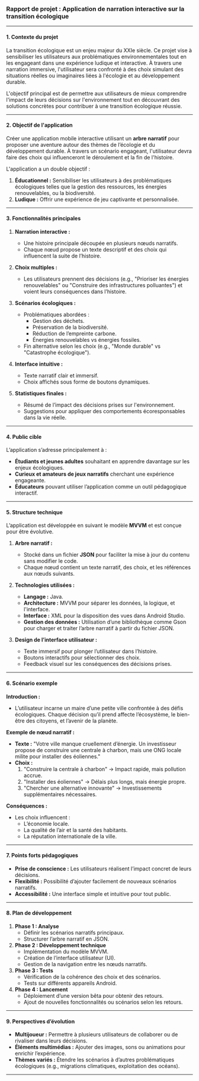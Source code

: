 ### **Rapport de projet : Application de narration interactive sur la transition écologique**

---

#### **1. Contexte du projet**
La transition écologique est un enjeu majeur du XXIe siècle. Ce projet vise à sensibiliser les utilisateurs aux problématiques environnementales tout en les engageant dans une expérience ludique et interactive. À travers une narration immersive, l'utilisateur sera confronté à des choix simulant des situations réelles ou imaginaires liées à l'écologie et au développement durable.

L'objectif principal est de permettre aux utilisateurs de mieux comprendre l'impact de leurs décisions sur l'environnement tout en découvrant des solutions concrètes pour contribuer à une transition écologique réussie.

---

#### **2. Objectif de l'application**
Créer une application mobile interactive utilisant un **arbre narratif** pour proposer une aventure autour des thèmes de l’écologie et du développement durable. À travers un scénario engageant, l'utilisateur devra faire des choix qui influenceront le déroulement et la fin de l'histoire.

L'application a un double objectif :
1. **Éducationnel :** Sensibiliser les utilisateurs à des problématiques écologiques telles que la gestion des ressources, les énergies renouvelables, ou la biodiversité.
2. **Ludique :** Offrir une expérience de jeu captivante et personnalisée.

---

#### **3. Fonctionnalités principales**
1. **Narration interactive :**
    - Une histoire principale découpée en plusieurs nœuds narratifs.
    - Chaque nœud propose un texte descriptif et des choix qui influencent la suite de l’histoire.

2. **Choix multiples :**
    - Les utilisateurs prennent des décisions (e.g., "Prioriser les énergies renouvelables" ou "Construire des infrastructures polluantes") et voient leurs conséquences dans l’histoire.

3. **Scénarios écologiques :**
    - Problématiques abordées :
        - Gestion des déchets.
        - Préservation de la biodiversité.
        - Réduction de l’empreinte carbone.
        - Énergies renouvelables vs énergies fossiles.
    - Fin alternative selon les choix (e.g., "Monde durable" vs "Catastrophe écologique").

4. **Interface intuitive :**
    - Texte narratif clair et immersif.
    - Choix affichés sous forme de boutons dynamiques.

5. **Statistiques finales :**
    - Résumé de l’impact des décisions prises sur l'environnement.
    - Suggestions pour appliquer des comportements écoresponsables dans la vie réelle.

---

#### **4. Public cible**
L’application s’adresse principalement à :
- **Étudiants et jeunes adultes** souhaitant en apprendre davantage sur les enjeux écologiques.
- **Curieux et amateurs de jeux narratifs** cherchant une expérience engageante.
- **Éducateurs** pouvant utiliser l’application comme un outil pédagogique interactif.

---

#### **5. Structure technique**
L’application est développée en suivant le modèle **MVVM** et est conçue pour être évolutive.

1. **Arbre narratif :**
    - Stocké dans un fichier **JSON** pour faciliter la mise à jour du contenu sans modifier le code.
    - Chaque nœud contient un texte narratif, des choix, et les références aux nœuds suivants.

2. **Technologies utilisées :**
    - **Langage :** Java.
    - **Architecture :** MVVM pour séparer les données, la logique, et l'interface.
    - **Interface :** XML pour la disposition des vues dans Android Studio.
    - **Gestion des données :** Utilisation d’une bibliothèque comme Gson pour charger et traiter l’arbre narratif à partir du fichier JSON.

3. **Design de l’interface utilisateur :**
    - Texte immersif pour plonger l’utilisateur dans l’histoire.
    - Boutons interactifs pour sélectionner des choix.
    - Feedback visuel sur les conséquences des décisions prises.

---

#### **6. Scénario exemple**
**Introduction :**
- L’utilisateur incarne un maire d’une petite ville confrontée à des défis écologiques. Chaque décision qu’il prend affecte l’écosystème, le bien-être des citoyens, et l’avenir de la planète.

**Exemple de nœud narratif :**
- **Texte :** "Votre ville manque cruellement d’énergie. Un investisseur propose de construire une centrale à charbon, mais une ONG locale milite pour installer des éoliennes."
- **Choix :**
    1. "Construire la centrale à charbon" → Impact rapide, mais pollution accrue.
    2. "Installer des éoliennes" → Délais plus longs, mais énergie propre.
    3. "Chercher une alternative innovante" → Investissements supplémentaires nécessaires.

**Conséquences :**
- Les choix influencent :
    - L’économie locale.
    - La qualité de l’air et la santé des habitants.
    - La réputation internationale de la ville.

---

#### **7. Points forts pédagogiques**
- **Prise de conscience :** Les utilisateurs réalisent l’impact concret de leurs décisions.
- **Flexibilité :** Possibilité d’ajouter facilement de nouveaux scénarios narratifs.
- **Accessibilité :** Une interface simple et intuitive pour tout public.

---

#### **8. Plan de développement**
1. **Phase 1 : Analyse**
    - Définir les scénarios narratifs principaux.
    - Structurer l’arbre narratif en JSON.
2. **Phase 2 : Développement technique**
    - Implémentation du modèle MVVM.
    - Création de l’interface utilisateur (UI).
    - Gestion de la navigation entre les nœuds narratifs.
3. **Phase 3 : Tests**
    - Vérification de la cohérence des choix et des scénarios.
    - Tests sur différents appareils Android.
4. **Phase 4 : Lancement**
    - Déploiement d’une version bêta pour obtenir des retours.
    - Ajout de nouvelles fonctionnalités ou scénarios selon les retours.

---

#### **9. Perspectives d’évolution**
- **Multijoueur :** Permettre à plusieurs utilisateurs de collaborer ou de rivaliser dans leurs décisions.
- **Éléments multimédias :** Ajouter des images, sons ou animations pour enrichir l’expérience.
- **Thèmes variés :** Étendre les scénarios à d’autres problématiques écologiques (e.g., migrations climatiques, exploitation des océans).

---
